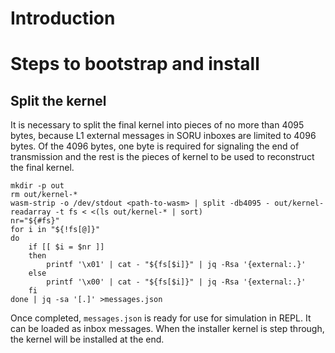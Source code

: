# Introduction

# Steps to bootstrap and install

## Split the kernel
It is necessary to split the final kernel into pieces of no more than 4095 bytes,
because L1 external messages in SORU inboxes are limited to 4096 bytes.
Of the 4096 bytes, one byte is required for signaling the end of transmission and
the rest is the pieces of kernel to be used to reconstruct the final kernel.

    mkdir -p out
    rm out/kernel-*
    wasm-strip -o /dev/stdout <path-to-wasm> | split -db4095 - out/kernel-
    readarray -t fs < <(ls out/kernel-* | sort)
    nr="${#fs}"
    for i in "${!fs[@]}"
    do
        if [[ $i = $nr ]]
        then
            printf '\x01' | cat - "${fs[$i]}" | jq -Rsa '{external:.}'
        else
            printf '\x00' | cat - "${fs[$i]}" | jq -Rsa '{external:.}'
        fi
    done | jq -sa '[.]' >messages.json

Once completed, `messages.json` is ready for use for simulation in REPL.
It can be loaded as inbox messages.
When the installer kernel is step through, the kernel will be installed at the end.
